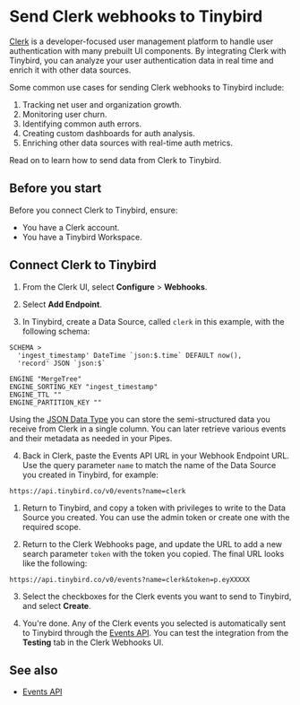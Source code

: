 # Send Clerk webhooks to Tinybird

[Clerk](https://clerk.com/) is a developer-focused user management platform to handle user authentication with many prebuilt UI components. By integrating Clerk with Tinybird, you can analyze your user authentication data in real time and enrich it with other data sources.

Some common use cases for sending Clerk webhooks to Tinybird include:

1. Tracking net user and organization growth.
2. Monitoring user churn.
3. Identifying common auth errors.
4. Creating custom dashboards for auth analysis.
5. Enriching other data sources with real-time auth metrics.

Read on to learn how to send data from Clerk to Tinybird.

## Before you start

Before you connect Clerk to Tinybird, ensure:

* You have a Clerk account.
* You have a Tinybird Workspace.

## Connect Clerk to Tinybird

1. From the Clerk UI, select **Configure** > **Webhooks**.
   
2. Select **Add Endpoint**.

3. In Tinybird, create a Data Source, called `clerk` in this example, with the following schema:

```tb {% title = 'Data Source schema for Clerk events %}
SCHEMA >
  'ingest_timestamp' DateTime `json:$.time` DEFAULT now(),
  'record' JSON `json:$`

ENGINE "MergeTree"
ENGINE_SORTING_KEY "ingest_timestamp"
ENGINE_TTL ""
ENGINE_PARTITION_KEY ""
```

Using the [JSON Data Type](/sql-reference/data-types/json) you can store the semi-structured data you receive from Clerk in a single column. You can later retrieve various events and their metadata as needed in your Pipes.

4. Back in Clerk, paste the Events API URL in your Webhook Endpoint URL. Use the query parameter `name` to match the name of the Data Source you created in Tinybird, for example: 

```
https://api.tinybird.co/v0/events?name=clerk
```

1. Return to Tinybird, and copy a token with privileges to write to the Data Source you created. You can use the admin token or create one with the required scope.

2. Return to the Clerk Webhooks page, and update the URL to add a new search parameter `token` with the token you copied. The final URL looks like the following:

```
https://api.tinybird.co/v0/events?name=clerk&token=p.eyXXXXX
```

3. Select the checkboxes for the Clerk events you want to send to Tinybird, and select **Create**.

4. You're done. Any of the Clerk events you selected is automatically sent to Tinybird through the [Events API](https://tinybird.co/docs/get-data-in/ingest-apis/events-api). You can test the integration from the **Testing** tab in the Clerk Webhooks UI. 
   
    
## See also

* [Events API](https://tinybird.co/docs/get-data-in/ingest-apis/events-api)
